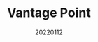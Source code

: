 ---
title:  "Vantage Point"
team: "Aamod Narkar | Parth Rathod | Ankit Anand | Sanika Deshpande"
tags: VR Mobile Unity

video_provider: "youtube"
video_id:

header:
    teaser: /assets/img/projects/2022/course_project_image9.png

overview: Vantage Point is a fun game designed to explore the VR experience. The game area consists of various monuments. Amongst these, a few of them are floating and fragmented into triangles of different sizes. The objective of the game is to identify the exact spot from which the fragmented monuments can be viewed as a complete object. The user has to navigate around the entire space and reach the correct point on the pathway. Currently, the demo level has 5 distorted monuments. The game can be extended by adding more levels to it with varied themes. The difficulty of the game can be further increased by adding a time limit to the game. Adding elements like energy cubes to increase the time limit will make the game more challenging.


project-link: 

active: "yes"
type: "course"
year: "2022"
date: 20220112


---
